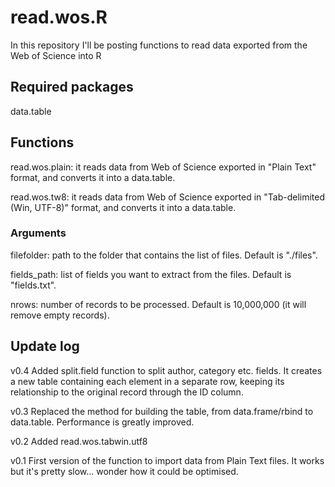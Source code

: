 # read.wos.R

In this repository I'll be posting functions to read data exported from the Web of Science into R

## Required packages

data.table

## Functions

read.wos.plain: it reads data from Web of Science exported in "Plain Text" format, and converts it into a data.table. 

read.wos.tw8: it reads data from Web of Science exported in "Tab-delimited (Win, UTF-8)" format, and converts it into a data.table.

### Arguments

filefolder: path to the folder that contains the list of files. Default is "./files".

fields_path: list of fields you want to extract from the files. Default is "fields.txt".

nrows: number of records to be processed. Default is 10,000,000 (it will remove empty records).

## Update log

v0.4    Added split.field function to split author, category etc. fields. It creates a new table containing each element in a separate row, keeping its relationship to the original record through the ID column.

v0.3	Replaced the method for building the table, from data.frame/rbind to data.table. Performance is greatly improved.

v0.2    Added read.wos.tabwin.utf8

v0.1	First version of the function to import data from Plain Text files. It works but it's pretty slow... wonder how it could be optimised.